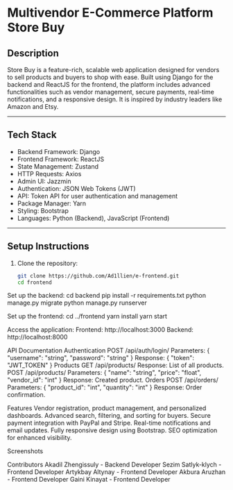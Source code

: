 # Multivendor E-Commerce Platform Store Buy

## Description
Store Buy is a feature-rich, scalable web application designed for vendors to sell products and buyers to shop with ease. Built using Django for the backend and ReactJS for the frontend, the platform includes advanced functionalities such as vendor management, secure payments, real-time notifications, and a responsive design. It is inspired by industry leaders like Amazon and Etsy.

---

## Tech Stack
- Backend Framework: Django
- Frontend Framework: ReactJS
- State Management: Zustand
- HTTP Requests: Axios
- Admin UI: Jazzmin
- Authentication: JSON Web Tokens (JWT)
- API: Token API for user authentication and management
- Package Manager: Yarn
- Styling: Bootstrap
- Languages: Python (Backend), JavaScript (Frontend)

---

## Setup Instructions
1. Clone the repository:
   ```bash
   git clone https://github.com/Ad1llien/e-frontend.git
   cd frontend

Set up the backend:
 cd backend
pip install -r requirements.txt
python manage.py migrate
python manage.py runserver


Set up the frontend:
 cd ../frontend
yarn install
yarn start


Access the application:
Frontend: http://localhost:3000
Backend: http://localhost:8000

API Documentation
Authentication
POST /api/auth/login/
Parameters: { "username": "string", "password": "string" }
Response: { "token": "JWT_TOKEN" }
Products
GET /api/products/
Response: List of all products.
POST /api/products/
Parameters: { "name": "string", "price": "float", "vendor_id": "int" }
Response: Created product.
Orders
POST /api/orders/
Parameters: { "product_id": "int", "quantity": "int" }
Response: Order confirmation.



Features
Vendor registration, product management, and personalized dashboards.
Advanced search, filtering, and sorting for buyers.
Secure payment integration with PayPal and Stripe.
Real-time notifications and email updates.
Fully responsive design using Bootstrap.
SEO optimization for enhanced visibility.

Screenshots



Contributors
Akadil Zhengissuly  - Backend Developer 
Sezim Satlyk-klych - Frontend Developer 
Artykbay Altynay - Frontend Developer 
Akbura Aruzhan - Frontend Developer 
Gaini Kinayat - Frontend Developer 


